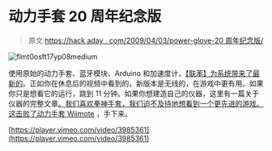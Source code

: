 # 动力手套 20 周年纪念版

> 原文:[https://hack aday . com/2009/04/03/power-glove-20 周年纪念版/](https://hackaday.com/2009/04/03/power-glove-20th-anniversary-edition/)

![flmt0osft17yp08medium](../Images/0d8590fe23e17934d064cd718fe2a0bd.png "flmt0osft17yp08medium")

使用原始的动力手套、蓝牙模块、Arduino 和加速度计，[【联苯】为系统带来了最新的](http://biphenyl.org/blog/2009/04/03/the-power-glove-20th-anniversary-edition/)。正如你在休息后的视频中看到的，新版本是无线的，在游戏中更有用。如果你只是想看它的运行，跳到 11 分钟。如果你想建造自己的仪器，这里有一篇关于仪器的完整文章[。我们喜欢拳神手套，我们迫不及待地想看到一个更先进的游戏。这击败了](http://www.instructables.com/id/Power-Glove-20th-Anniversary-Edition/)[动力手套 Wiimote](http://hackaday.com/2007/06/09/powerglove-wiimote/) ，手下来。

[https://player.vimeo.com/video/3985361](https://player.vimeo.com/video/3985361)